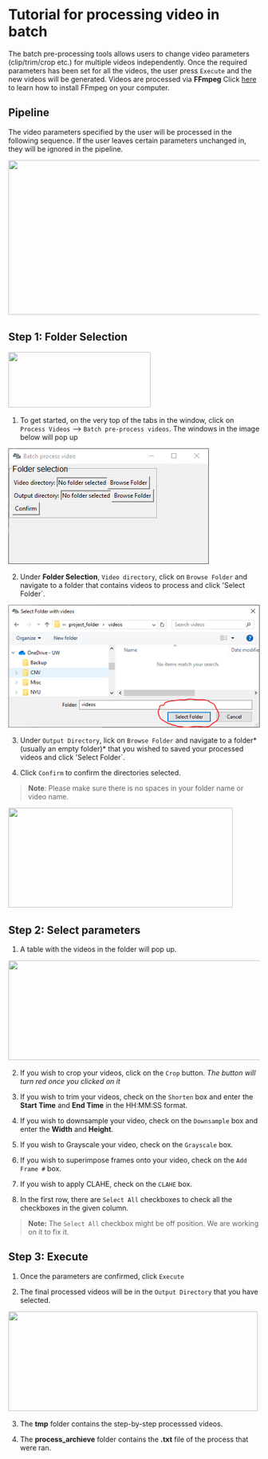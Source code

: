 

# Tutorial for processing video in batch
The batch pre-processing tools allows users to change video parameters (clip/trim/crop etc.) for multiple videos independently. Once the required parameters has been set for all the videos, the user press `Execute` and the new videos will be generated. Videos are processed via **FFmpeg** Click [here](https://m.wikihow.com/Install-FFmpeg-on-Windows) to learn how to install FFmpeg on your computer. 

## Pipeline

The video parameters specified by the user will be processed in the following sequence. If the user leaves certain parameters unchanged in, they will be ignored in the pipeline.   

<img src=https://github.com/sgoldenlab/simba/blob/master/images/processvideo_flowdiagram.png width="800" height="310" />

## Step 1: Folder Selection

<img src=https://github.com/sgoldenlab/simba/blob/master/images/processvideo.PNG width="285" height="111" />

1. To get started, on the very top of the tabs in the window, click on `Process Videos` --> `Batch pre-process videos`. The windows in the image below will pop up

![](/images/batchprocessvideo1.PNG)

2. Under **Folder Selection**, `Video directory`, click on `Browse Folder` and navigate to a folder that contains videos to process and click 'Select Folder`.

![](/images/selectfolderwithvideos.PNG)

3. Under `Output Directory`, lick on `Browse Folder` and navigate to a folder*(usually an empty folder)* that you wished to saved your processed videos and click 'Select Folder`.

4. Click `Confirm` to confirm the directories selected.

>**Note**: Please make sure there is no spaces in your folder name or video name.

<img src=https://github.com/sgoldenlab/simba/blob/master/images/processvideo2.PNG width="450" height="200" />

## Step 2: Select parameters

1. A table with the videos in the folder will pop up.

<img src=https://github.com/sgoldenlab/simba/blob/master/images/batchprocessvideo.PNG width="1102" height="200" />

2. If you wish to crop your videos, click on the `Crop` button. *The button will turn red once you clicked on it*

3. If you wish to trim your videos, check on the `Shorten` box and enter the **Start Time** and  **End Time** in the HH:MM:SS format.

4. If you wish to downsample your video, check on the `Downsample` box and enter the **Width** and **Height**.

5. If you wish to Grayscale your video, check on the `Grayscale` box.

6. If you wish to superimpose frames onto your video, check on the `Add Frame #` box.

7. If you wish to apply CLAHE, check on the `CLAHE` box.

8. In the first row, there are `Select All` checkboxes to check all the checkboxes in the given column.

> **Note:** The `Select All` checkbox might be off position. We are working on it to fix it.

## Step 3: Execute

1. Once the parameters are confirmed, click `Execute`

2. The final processed videos will be in the `Output Directory` that you have selected.

<img src=https://github.com/sgoldenlab/simba/blob/master/images/processvideo4.PNG width="500" height="200" />

3. The **tmp** folder contains the step-by-step processsed videos.

4. The **process_archieve** folder contains the **.txt** file of the process that were ran. 

